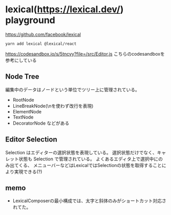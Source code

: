 # lexical(https://lexical.dev/) playground
https://github.com/facebook/lexical

```
yarn add lexical @lexical/react
```

https://codesandbox.io/s/5tncvy?file=/src/Editor.js
こちらのcodesandboxを参考にしている

## Node Tree

編集中のデータはノードという単位でツリー上に管理されている。
- RootNode
- LineBreakNode(\nを使わず改行を表現)
- ElementNode
- TextNode
- DecoratorNode
などがある

## Editor Selection
Selection はエディターの選択状態を表現している。
選択状態だけでなく、キャレット状態も Selection で管理されている。
よくあるエディタ上で選択中にのみ出てくる、
メニューバーなどはLexicalではSelectionの状態を取得することにより実現できる(?)

## memo
- LexicalComposerの最小構成では、太字と斜体のみがショートカット対応されてた。
